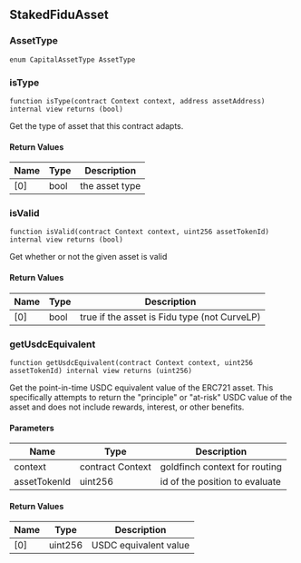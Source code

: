 ## StakedFiduAsset

### AssetType

```solidity
enum CapitalAssetType AssetType
```

### isType

```solidity
function isType(contract Context context, address assetAddress) internal view returns (bool)
```

Get the type of asset that this contract adapts.

#### Return Values

| Name | Type | Description |
| ---- | ---- | ----------- |
| [0] | bool | the asset type |

### isValid

```solidity
function isValid(contract Context context, uint256 assetTokenId) internal view returns (bool)
```

Get whether or not the given asset is valid

#### Return Values

| Name | Type | Description |
| ---- | ---- | ----------- |
| [0] | bool | true if the asset is Fidu type (not CurveLP) |

### getUsdcEquivalent

```solidity
function getUsdcEquivalent(contract Context context, uint256 assetTokenId) internal view returns (uint256)
```

Get the point-in-time USDC equivalent value of the ERC721 asset. This
 specifically attempts to return the "principle" or "at-risk" USDC value of
 the asset and does not include rewards, interest, or other benefits.

#### Parameters

| Name | Type | Description |
| ---- | ---- | ----------- |
| context | contract Context | goldfinch context for routing |
| assetTokenId | uint256 | id of the position to evaluate |

#### Return Values

| Name | Type | Description |
| ---- | ---- | ----------- |
| [0] | uint256 | USDC equivalent value |


